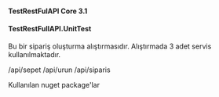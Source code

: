 #### TestRestFulAPI Core 3.1
#### TestRestFullAPI.UnitTest

Bu bir sipariş oluşturma alıştırmasıdır. 
Alıştırmada 3 adet servis kullanılmaktadır.

/api/sepet
/api/urun
/api/siparis


Kullanılan nuget package'lar
